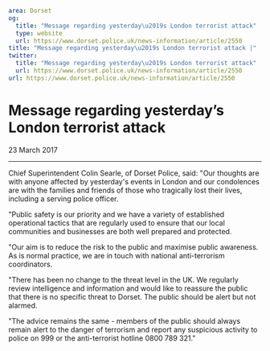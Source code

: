 ```yaml
area: Dorset
og:
  title: "Message regarding yesterday\u2019s London terrorist attack"
  type: website
  url: https://www.dorset.police.uk/news-information/article/2550
title: "Message regarding yesterday\u2019s London terrorist attack |"
twitter:
  title: "Message regarding yesterday\u2019s London terrorist attack"
  url: https://www.dorset.police.uk/news-information/article/2550
url: https://www.dorset.police.uk/news-information/article/2550
```

# Message regarding yesterday’s London terrorist attack

23 March 2017

* * *

Chief Superintendent Colin Searle, of Dorset Police, said: "Our thoughts are with anyone affected by yesterday's events in London and our condolences are with the families and friends of those who tragically lost their lives, including a serving police officer.

"Public safety is our priority and we have a variety of established operational tactics that are regularly used to ensure that our local communities and businesses are both well prepared and protected.

"Our aim is to reduce the risk to the public and maximise public awareness. As is normal practice, we are in touch with national anti-terrorism coordinators.

"There has been no change to the threat level in the UK. We regularly review intelligence and information and would like to reassure the public that there is no specific threat to Dorset. The public should be alert but not alarmed.

"The advice remains the same - members of the public should always remain alert to the danger of terrorism and report any suspicious activity to police on 999 or the anti-terrorist hotline 0800 789 321."
